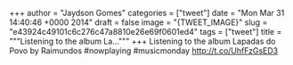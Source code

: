 
+++
author = "Jaydson Gomes"
categories = ["tweet"]
date = "Mon Mar 31 14:40:46 +0000 2014"
draft = false
image = "{TWEET_IMAGE}"
slug = "e43924c49101c6c276c47a8810e26e69f0601ed4"
tags = ["tweet"]
title = """Listening to the album La..."""
+++
Listening to the album Lapadas do Povo by Raimundos #nowplaying #musicmonday http://t.co/UhfFzGsED3
